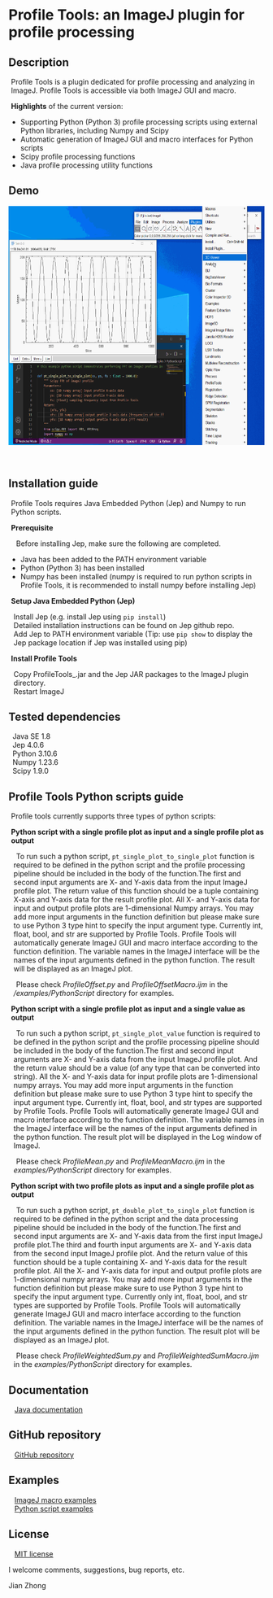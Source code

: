 # Profile Tools: an ImageJ plugin for profile processing

## Description
<html>
<body>
<p style="margin-left:1%; margin-right:0%;text-indent:0%">
Profile Tools is a plugin dedicated for profile processing and analyzing in ImageJ. Profile Tools is accessible via both ImageJ GUI and macro. 
</p>
<p style="margin-left:1%; margin-right:0%;text-indent:0%">
<b>Highlights</b> of the current version:  
</p>
<ul>
<li> Supporting Python (Python 3) profile processing scripts using external Python libraries, including Numpy and Scipy </li>   
<li> Automatic generation of ImageJ GUI and macro interfaces for Python scripts </li>  
<li> Scipy profile processing functions  </li>
<li> Java profile processing utility functions </li>
</ul>
</body>
</html>

## Demo
<img src="./readmeresources/ProfileToolsDemo.gif" width="614" height="470" />

<html>
<body>
<p>
<br>
</p>
</body>
</html>

## Installation guide
<html>
<body>
<p style="margin-left:1%; margin-right:0%; text-indent:0%">
Profile Tools requires Java Embedded Python (Jep) and Numpy to run Python scripts.
</p>  
<p style="margin-left:1%; margin-right:0%; text-indent:0%"><b>
 Prerequisite  
 </b></p>
 <p style="margin-left:2%; margin-right:0%; text-indent:1%">
Before installing Jep, make sure the following are completed.  
<ul>
<li>Java has been added to the PATH environment variable</li>
<li>Python (Python 3) has been installed</li>  
<li>Numpy has been installed (numpy is required to run python scripts in Profile Tools, it is recommended to install numpy before installing Jep)</li>  
</ul>
</p> 
<p style="margin-left:1%; margin-right:0%; text-indent:0%"><b>
Setup Java Embedded Python (Jep)
 </b></p>
<p style="margin-left:2%; margin-right:0%; text-indent:0%">
Install Jep (e.g. install Jep using <code>pip install</code>)<br>  
Detailed installation instructions can be found on Jep github repo.<br>  
Add Jep to PATH environment variable (Tip: use <code>pip show</code> to display the Jep package location if Jep was installed using pip)<br>  
</p>
<p style="margin-left:1%; margin-right:0%; text-indent:0%"><b>
Install Profile Tools  
</b></p>
<p style="margin-left:2%; margin-right:0%; text-indent:0%">
Copy ProfileTools_.jar and the Jep JAR packages to the ImageJ plugin directory.<br>
Restart ImageJ  
</p>
</body>
</html>


## Tested dependencies  
&nbsp; Java SE 1.8  
&nbsp; Jep 4.0.6  
&nbsp; Python 3.10.6  
&nbsp; Numpy 1.23.6  
&nbsp; Scipy 1.9.0  

## Profile Tools Python scripts guide
<html>
<body>
<p style="margin-left:1%; margin-right:0%;text-indent:0%">
Profile tools currently supports three types of python scripts:  
</p>
<p style="margin-left:1%; margin-right:0%;text-indent:0%"><b>
Python script with a single profile plot as input and a single profile plot as output  
</b></p>
<p style="margin-left:2%; margin-right:0%;text-indent:1%">
To run such a python script, <code>pt_single_plot_to_single_plot</code> function is required to be defined in the python script and the profile processing pipeline should be included in the body of the function.The first and second input arguments are X- and Y-axis data from the input ImageJ profile plot. The return value of this function should be a tuple containing X-axis and Y-axis data for the result profile plot. All X- and Y-axis data for input and output profile plots are 1-dimensional Numpy arrays. You may add more input arguments in the function definition but please make sure to use Python 3 type hint to specify the input argument type. Currently int, float, bool, and str are supported by Profile Tools. Profile Tools will automatically generate ImageJ GUI and macro interface according to the function definition. The variable names in the ImageJ interface will be the names of the input arguments defined in the python function. The result will be displayed as an ImageJ plot.
</p> 
<p style="margin-left:2%; margin-right:0%;text-indent:1%">
Please check <i>ProfileOffset.py</i> and <i>ProfileOffsetMacro.ijm</i> in the <i>/examples/PythonScript</i> directory for examples.
</p>  
<p style="margin-left:1%; margin-right:0%;text-indent:0%"><b>
Python script with a single profile plot as input and a single value as output
</b></p>  
<p style="margin-left:2%; margin-right:0%;text-indent:1%">
To run such a python script, <code>pt_single_plot_value</code> function is required to be defined in the python script and the profile processing pipeline should be included in the body of the function.The first and second input arguments are X- and Y-axis data from the input ImageJ profile plot. And the return value should be a value (of any type that can be converted into string). All the X- and Y-axis data for input profile plots are 1-dimensional numpy arrays. You may add more input arguments in the function definition but please make sure to use Python 3 type hint to specify the input argument type. Currently int, float, bool, and str types are supported by Profile Tools. Profile Tools will automatically generate ImageJ GUI and macro interface according to the function definition. The variable names in the ImageJ interface will be the names of the input arguments defined in the python function. The result plot will be displayed in the Log window of ImageJ.  
</p>
<p style="margin-left:2%; margin-right:0%;text-indent:1%">
Please check <i>ProfileMean.py</i> and <i>ProfileMeanMacro.ijm</i> in the <i>examples/PythonScript</i> directory for examples.  
</p>
<p style="margin-left:1%; margin-right:0%;text-indent:0%"><b>
Python script with two profile plots as input and a single profile plot as output
</b></p>  
<p style="margin-left:2%; margin-right:0%;text-indent:1%">
To run such a python script, <code>pt_double_plot_to_single_plot</code> function is required to be defined in the python script and the data processing pipeline should be included in the body of the function.The first and second input arguments are X- and Y-axis data from the first input ImageJ profile plot.The third and fourth input arguments are X- and Y-axis data from the second input ImageJ profile plot. And the return value of this function should be a tuple containing X- and Y-axis data for the result profile plot. All the X- and Y-axis data for input and output profile plots are 1-dimensional numpy arrays. You may add more input arguments in the function definition but please make sure to use Python 3 type hint to specify the input argument type. Currently only int, float, bool, and str types are supported by Profile Tools. Profile Tools will automatically generate ImageJ GUI and macro interface according to the function definition. The variable names in the ImageJ interface will be the names of the input arguments defined in the python function. The result plot will be displayed as an ImageJ plot.
</p>
<p style="margin-left:2%; margin-right:0%;text-indent:1%">  
Please check <i>ProfileWeightedSum.py</i> and <i>ProfileWeightedSumMacro.ijm</i> in the <i>examples/PythonScript</i> directory for examples.  
</p>
</body>
</html>

## Documentation
&nbsp;&nbsp; [Java documentation](./javadoc)

## GitHub repository
&nbsp;&nbsp; [GitHub repository](https://github.com/JianZhongBerkeley/ProfileToolsImageJ)  

## Examples
&nbsp;&nbsp; [ImageJ macro examples](https://github.com/JianZhongBerkeley/ProfileToolsImageJ/tree/main/examples/Macros/)  
&nbsp;&nbsp; [Python script examples](https://github.com/JianZhongBerkeley/ProfileToolsImageJ/tree/main/examples/PythonScript/)

## License 
&nbsp;&nbsp; [MIT license](./LICENSE)


I welcome comments, suggestions, bug reports, etc.

Jian Zhong

